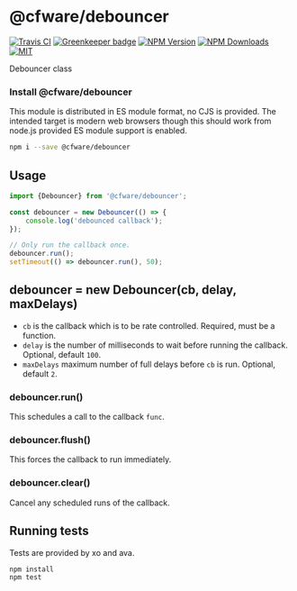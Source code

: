 # @cfware/debouncer

[![Travis CI][travis-image]][travis-url]
[![Greenkeeper badge][gk-image]](https://greenkeeper.io/)
[![NPM Version][npm-image]][npm-url]
[![NPM Downloads][downloads-image]][downloads-url]
[![MIT][license-image]](LICENSE)

Debouncer class

### Install @cfware/debouncer

This module is distributed in ES module format, no CJS is provided.  The intended
target is modern web browsers though this should work from node.js provided ES
module support is enabled.

```sh
npm i --save @cfware/debouncer
```

## Usage

```js
import {Debouncer} from '@cfware/debouncer';

const debouncer = new Debouncer(() => {
	console.log('debounced callback');
});

// Only run the callback once.
debouncer.run();
setTimeout(() => debouncer.run(), 50);
```

## debouncer = new Debouncer(cb, delay, maxDelays)

* `cb` is the callback which is to be rate controlled.  Required, must be a function.
* `delay` is the number of milliseconds to wait before running the callback.  Optional, default `100`.
* `maxDelays` maximum number of full delays before `cb` is run.  Optional, default `2`.

### debouncer.run()

This schedules a call to the callback `func`.

### debouncer.flush()

This forces the callback to run immediately.

### debouncer.clear()

Cancel any scheduled runs of the callback.

## Running tests

Tests are provided by xo and ava.

```sh
npm install
npm test
```

[npm-image]: https://img.shields.io/npm/v/@cfware/debouncer.svg
[npm-url]: https://npmjs.org/package/@cfware/debouncer
[travis-image]: https://travis-ci.org/cfware/debouncer.svg?branch=master
[travis-url]: https://travis-ci.org/cfware/debouncer
[gk-image]: https://badges.greenkeeper.io/cfware/debouncer.svg
[downloads-image]: https://img.shields.io/npm/dm/@cfware/debouncer.svg
[downloads-url]: https://npmjs.org/package/@cfware/debouncer
[license-image]: https://img.shields.io/npm/l/@cfware/debouncer.svg
